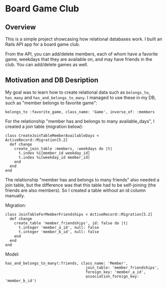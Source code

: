 # Board Game Club

## Overview
This is a simple project showcasing how relational databases work. I built an Rails API app for a board game club.

From the API, you can add/delete members, each of whom have a favorite game, weekdays that they are available on, and may have friends in the club. You can add/delete games as well.

## Motivation and DB Desription
My goal was to learn how to create relational data such as `belongs_to`, `has_many` and `has_and_belongs_to_many`. I managed to use these in my DB, such as "member belongs to favorite game":

```
belongs_to :favorite_game, class_name: 'Game', inverse_of: :members
```

For the relationship "member has and belongs to many available_days", I created a join table (migration below):
```
class CreateJoinTableMemberAvailableDays < ActiveRecord::Migration[5.2]
  def change
    create_join_table :members, :weekdays do |t|
      t.index %i[member_id weekday_id]
      t.index %i[weekday_id member_id]
    end
  end
end
```

The relationship "member has and belongs to many friends" also needed a join table, but the difference was that this table had to be self-joining (the friends are also members). So I created a table without an id column manually.

Migration:
```
class JoinTableForMemberFriendships < ActiveRecord::Migration[5.2]
  def change
    create_table 'member_friendships', id: false do |t|
      t.integer 'member_a_id', null: false
      t.integer 'member_b_id', null: false
    end
  end
end
```

Model:
```
has_and_belongs_to_many(:friends, class_name: 'Member',
                                    join_table: 'member_friendships',
                                    foreign_key: 'member_a_id',
                                    association_foreign_key: 'member_b_id')
```